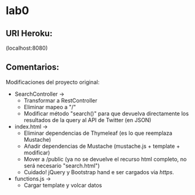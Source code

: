 # lab0

## URI Heroku:

(localhost:8080)


## Comentarios:
Modificaciones del proyecto original:
* SearchController -> 
	+ Transformar a RestController 
	+ Eliminar mapeo a "/"
	+ Modificar método "search()" para que devuelva directamente los resultados de la query al API de Twitter (en JSON)
* index.html ->  
	+ Eliminar dependencias de Thymeleaf (es lo que reemplaza Mustache)
	+ Añadir dependencias de Mustache (mustache.js + template + modificar)
	+ Mover a /public (ya no se devuelve el recurso html completo, no será necesario "search.html")
	+ Cuidado! jQuery y Bootstrap hand e ser cargados via *https*.
* functions.js ->
	+ Cargar template y volcar datos
